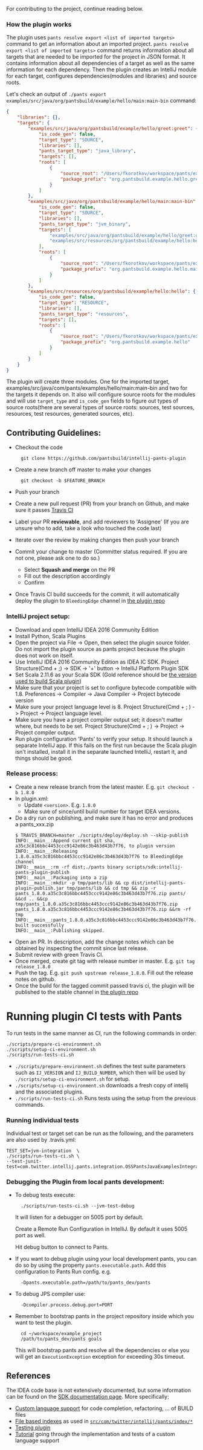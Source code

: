 For contributing to the project, continue reading below.

### How the plugin works

The plugin uses `pants resolve export <list of imported targets>` command to get an information
about an imported project. `pants resolve export <list of imported targets>` command returns information
about all targets that are needed to be imported for the project in JSON format. It contains information about all dependencies of a target
as well as the same information for each dependency. Then the plugin creates an IntelliJ module for each target, configures
dependencies(modules and libraries) and source roots.

Let's check an output of `./pants export examples/src/java/org/pantsbuild/example/hello/main:main-bin` command:

```json
{
    "libraries": {},
    "targets": {
        "examples/src/java/org/pantsbuild/example/hello/greet:greet": {
            "is_code_gen": false,
            "target_type": "SOURCE",
            "libraries": [],
            "pants_target_type": "java_library",
            "targets": [],
            "roots": [
                {
                    "source_root": "/Users/fkorotkov/workspace/pants/examples/src/java/org/pantsbuild/example/hello/greet",
                    "package_prefix": "org.pantsbuild.example.hello.greet"
                }
            ]
        },
        "examples/src/java/org/pantsbuild/example/hello/main:main-bin": {
            "is_code_gen": false,
            "target_type": "SOURCE",
            "libraries": [],
            "pants_target_type": "jvm_binary",
            "targets": [
                "examples/src/java/org/pantsbuild/example/hello/greet:greet",
                "examples/src/resources/org/pantsbuild/example/hello:hello"
            ],
            "roots": [
                {
                    "source_root": "/Users/fkorotkov/workspace/pants/examples/src/java/org/pantsbuild/example/hello/main",
                    "package_prefix": "org.pantsbuild.example.hello.main"
                }
            ]
        },
        "examples/src/resources/org/pantsbuild/example/hello:hello": {
            "is_code_gen": false,
            "target_type": "RESOURCE",
            "libraries": [],
            "pants_target_type": "resources",
            "targets": [],
            "roots": [
                {
                    "source_root": "/Users/fkorotkov/workspace/pants/examples/src/resources/org/pantsbuild/example/hello",
                    "package_prefix": "org.pantsbuild.example.hello"
                }
            ]
        }
    }
}
```

The plugin will create three modules. One for the imported target, examples/src/java/com/pants/examples/hello/main:main-bin
and two for the targets it depends on. It also will configure source roots for the modules and will use `target_type`
and `is_code_gen` fields to figure out types of source roots(there are several types of source roots: sources,
test sources, resources, test resources, generated sources, etc).

## Contributing Guidelines:

* Checkout the code

        git clone https://github.com/pantsbuild/intellij-pants-plugin

* Create a new branch off master to make your changes

        git checkout -b $FEATURE_BRANCH

* Push your branch

* Create a new pull request (PR) from your branch on Github, and make sure it passes [Travis CI](https://travis-ci.org/pantsbuild/intellij-pants-plugin/pull_requests)

* Label your PR **reviewable**, and add reviewers to 'Assignee' (If you are unsure who to add, take a look who touched the code last)

* Iterate over the review by making changes then push your branch

* Commit your change to master (Committer status required. If you are not one, please ask one to do so.)
  * Select **Squash and merge** on the PR
  * Fill out the description accordingly
  * Confirm

* Once Travis CI build succeeds for the commit, it will automatically deploy the plugin to `BleedingEdge` channel in [the plugin repo](https://plugins.jetbrains.com/plugin/7412)

### IntelliJ project setup:

* Download and open IntelliJ IDEA 2016 Community Edition
* Install Python, Scala Plugins
* Open the project via File -> Open, then select the plugin source folder. Do not import the plugin source as pants project because the plugin does not work on itself.
* Use IntelliJ IDEA 2016 Community Edition as IDEA IC SDK. Project Structure(Cmd + ;) -> SDK -> '+' button -> IntelliJ Platform Plugin SDK
* Set Scala 2.11.6 as your Scala SDK (Gold reference should be [the version used to build Scala plugin](https://github.com/JetBrains/intellij-scala/blob/idea163.x/.idea/artifacts/ScalaPlugins.xml#L41-L42))
* Make sure that your project is set to configure bytecode compatible with 1.8.  Preferences -> Compiler -> Java Compiler -> Project bytecode version
* Make sure your project language level is 8. Project Structure(Cmd + ; ) -> Project -> Project language level.
* Make sure you have a project compiler output set; it doesn't matter where, but needs to be set. Project Structure(Cmd + ; ) -> Project -> Project compiler output.
* Run plugin configuration 'Pants' to verify your setup. It should launch a separate IntelliJ app. If this fails on the first run because the Scala plugin isn't installed, install it in the separate launched IntelliJ, restart it, and things should be good.

### Release process:
* Create a new release branch from the latest master. E.g. `git checkout -b 1.8.0`
* In plugin.xml:
  * Update `<version>`. E.g. `1.8.0`
  * Make sure of since/until build number for target IDEA versions.
* Do a dry run on publishing, and make sure it has no error and produces a pants_xxx.zip
  ```
  $ TRAVIS_BRANCH=master ./scripts/deploy/deploy.sh --skip-publish
  INFO:__main__:Append current git sha, a35c3c816bbc4453ccc9142e86c3b463d43b7f76, to plugin version
  INFO:__main__:Releasing 1.8.0.a35c3c816bbc4453ccc9142e86c3b463d43b7f76 to BleedingEdge channel
  INFO:__main__:rm -rf dist;./pants binary scripts/sdk:intellij-pants-plugin-publish
  INFO:__main__:Packaging into a zip
  INFO:__main__:mkdir -p tmp/pants/lib && cp dist/intellij-pants-plugin-publish.jar tmp/pants/lib && cd tmp && zip -r pants_1.8.0.a35c3c816bbc4453ccc9142e86c3b463d43b7f76.zip pants/ &&cd .. &&cp tmp/pants_1.8.0.a35c3c816bbc4453ccc9142e86c3b463d43b7f76.zip pants_1.8.0.a35c3c816bbc4453ccc9142e86c3b463d43b7f76.zip &&rm -rf tmp
  INFO:__main__:pants_1.8.0.a35c3c816bbc4453ccc9142e86c3b463d43b7f76.zip built successfully
  INFO:__main__:Publishing skipped.
  ```
* Open an PR. In description, add the change notes which can be obtained by inspecting the commit since last release.
* Submit review with green Travis CI.
* Once merged, create git tag with release number in master. E.g. `git tag release_1.8.0`
* Push the tag. E.g. `git push upstream release_1.8.0`. Fill out the release notes on github.
* Once the build for the tagged commit passed travis ci, the plugin will be published to the stable channel in [the plugin repo](https://plugins.jetbrains.com/plugin/7412)


# Running plugin CI tests with Pants

To run tests in the same manner as CI, run the following commands in order:


```
./scripts/prepare-ci-environment.sh
./scripts/setup-ci-environment.sh
./scripts/run-tests-ci.sh
```

* `./scripts/prepare-environment.sh` defines the test suite parameters such as `IJ_VERSION` and `IJ_BUILD_NUMBER`, which then will be used by `./scripts/setup-ci-environment.sh` for setup.
* `./scripts/setup-ci-environment.sh` downloads a fresh copy of intellij and the associated plugins.
* `./scripts/run-tests-ci.sh` Runs tests using the setup from the previous commands.

### Running individual tests

Individual test or target set can be run as the following, and the parameters are also used by .travis.yml:

```
TEST_SET=jvm-integration  \
./scripts/run-tests-ci.sh \
--test-junit-test=com.twitter.intellij.pants.integration.OSSPantsJavaExamplesIntegrationTest#testJaxb
```

### Debugging the Plugin from local pants development:

* To debug tests execute:

        ./scripts/run-tests-ci.sh --jvm-test-debug

  It will listen for a debugger on 5005 port by default.

  Create a Remote Run Configuration in IntelliJ. By default it uses 5005 port as well.

  Hit debug button to connect to Pants.

* If you want to debug plugin using your local development pants, you can do so by using the property `pants.executable.path`.
  Add this configuration to Pants Run config.
  e.g.

        -Dpants.executable.path=/path/to/pants_dev/pants

* To debug JPS compiler use:

        -Dcompiler.process.debug.port=PORT

* Remember to bootstrap pants in the project repository inside which you want to test the plugin.

        cd ~/workspace/example_project
        /path/to/pants_dev/pants goals

  This will bootstrap pants and resolve all the dependencies or else you will get an `ExecutionException` exception for exceeding 30s timeout.


## References

The IDEA code base is not extensively documented, but some information can be found on
the [SDK documentation page](http://www.jetbrains.org/intellij/sdk/docs/).
More specifically:
 * [Custom language support](http://www.jetbrains.org/intellij/sdk/docs/reference_guide/custom_language_support.html) for code completion,
   refactoring, ... of BUILD files
 * [File based indexes](http://www.jetbrains.org/intellij/sdk/docs/basics/indexing_and_psi_stubs/file_based_indexes.html)
   as used in [`src/com/twitter/intellij/pants/index/*`](https://github.com/pantsbuild/intellij-pants-plugin/tree/master/src/com/twitter/intellij/pants/index)
 * [Testing plugin](http://www.jetbrains.org/intellij/sdk/docs/basics/testing_plugins.html)
 * [Tutorial](http://www.jetbrains.org/intellij/sdk/docs/tutorials/custom_language_support_tutorial.html) going through the implementation
   and tests of a custom language support
